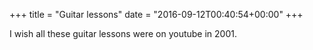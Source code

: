+++
title = "Guitar lessons"
date = "2016-09-12T00:40:54+00:00"
+++

I wish all these guitar lessons were on youtube in 2001.
			